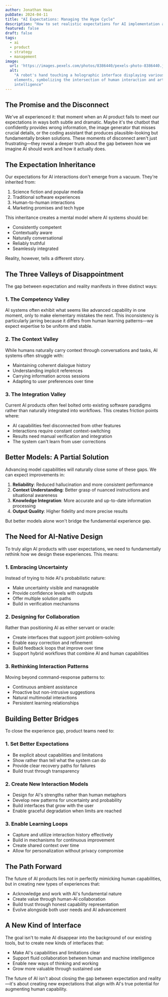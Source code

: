 ```yaml
---
author: Jonathan Haas
pubDate: 2024-04-11
title: "AI Expectations: Managing the Hype Cycle"
description: "How to set realistic expectations for AI implementation and avoid common pitfalls in enterprise adoption"
featured: false
draft: false
tags:
  - ai
  - product
  - strategy
  - management
image:
  url: 'https://images.pexels.com/photos/8386440/pexels-photo-8386440.jpeg?auto=compress&cs=tinysrgb&w=1260&h=750&dpr=2'
  alt:
    "A robot's hand touching a holographic interface displaying various digital
    elements, symbolizing the intersection of human interaction and artificial
    intelligence"
---
```


## The Promise and the Disconnect

We've all experienced it: that moment when an AI product fails to meet our
expectations in ways both subtle and dramatic. Maybe it's the chatbot that
confidently provides wrong information, the image generator that misses crucial
details, or the coding assistant that produces plausible-looking but
fundamentally broken solutions. These moments of disconnect aren't just
frustrating—they reveal a deeper truth about the gap between how we imagine AI
should work and how it actually does.

## The Expectation Inheritance

Our expectations for AI interactions don't emerge from a vacuum. They're
inherited from:

1. Science fiction and popular media
2. Traditional software experiences
3. Human-to-human interactions
4. Marketing promises and tech hype

This inheritance creates a mental model where AI systems should be:

- Consistently competent
- Contextually aware
- Naturally conversational
- Reliably truthful
- Seamlessly integrated

Reality, however, tells a different story.

## The Three Valleys of Disappointment

The gap between expectation and reality manifests in three distinct ways:

### 1. The Competency Valley

AI systems often exhibit what seems like advanced capability in one moment, only
to make elementary mistakes the next. This inconsistency is particularly jarring
because it differs from human learning patterns—we expect expertise to be
uniform and stable.

### 2. The Context Valley

While humans naturally carry context through conversations and tasks, AI systems
often struggle with:

- Maintaining coherent dialogue history
- Understanding implicit references
- Carrying information across sessions
- Adapting to user preferences over time

### 3. The Integration Valley

Current AI products often feel bolted onto existing software paradigms rather
than naturally integrated into workflows. This creates friction points where:

- AI capabilities feel disconnected from other features
- Interactions require constant context-switching
- Results need manual verification and integration
- The system can't learn from user corrections

## Better Models: A Partial Solution

Advancing model capabilities will naturally close some of these gaps. We can
expect improvements in:

1. **Reliability**: Reduced hallucination and more consistent performance
2. **Context Understanding**: Better grasp of nuanced instructions and
   situational awareness
3. **Knowledge Integration**: More accurate and up-to-date information
   processing
4. **Output Quality**: Higher fidelity and more precise results

But better models alone won't bridge the fundamental experience gap.

## The Need for AI-Native Design

To truly align AI products with user expectations, we need to fundamentally
rethink how we design these experiences. This means:

### 1. Embracing Uncertainty

Instead of trying to hide AI's probabilistic nature:

- Make uncertainty visible and manageable
- Provide confidence levels with outputs
- Offer multiple solution paths
- Build in verification mechanisms

### 2. Designing for Collaboration

Rather than positioning AI as either servant or oracle:

- Create interfaces that support joint problem-solving
- Enable easy correction and refinement
- Build feedback loops that improve over time
- Support hybrid workflows that combine AI and human capabilities

### 3. Rethinking Interaction Patterns

Moving beyond command-response patterns to:

- Continuous ambient assistance
- Proactive but non-intrusive suggestions
- Natural multimodal interactions
- Persistent learning relationships

## Building Better Bridges

To close the experience gap, product teams need to:

### 1. Set Better Expectations

- Be explicit about capabilities and limitations
- Show rather than tell what the system can do
- Provide clear recovery paths for failures
- Build trust through transparency

### 2. Create New Interaction Models

- Design for AI's strengths rather than human metaphors
- Develop new patterns for uncertainty and probability
- Build interfaces that grow with the user
- Enable graceful degradation when limits are reached

### 3. Enable Learning Loops

- Capture and utilize interaction history effectively
- Build in mechanisms for continuous improvement
- Create shared context over time
- Allow for personalization without privacy compromise

## The Path Forward

The future of AI products lies not in perfectly mimicking human capabilities,
but in creating new types of experiences that:

- Acknowledge and work with AI's fundamental nature
- Create value through human-AI collaboration
- Build trust through honest capability representation
- Evolve alongside both user needs and AI advancement

## A New Kind of Interface

The goal isn't to make AI disappear into the background of our existing tools,
but to create new kinds of interfaces that:

- Make AI's capabilities and limitations clear
- Support fluid collaboration between human and machine intelligence
- Enable new ways of thinking and working
- Grow more valuable through sustained use

The future of AI isn't about closing the gap between expectation and
reality—it's about creating new expectations that align with AI's true potential
for augmenting human capability.
